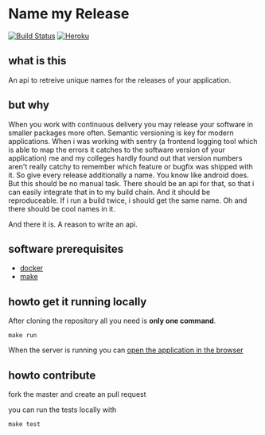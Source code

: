 # Name my Release

[![Build Status](https://travis-ci.org/itsmethemojo/name-my-release.svg?branch=master)](https://travis-ci.org/itsmethemojo/name-my-release)
[![Heroku](https://heroku-badge.herokuapp.com/?app=name-my-release&style=flat&root=api/namepools)](https://name-my-release.herokuapp.com/api/namepools)

## what is this

An api to retreive unique names for the releases of your application.

## but why

When you work with continuous delivery you may release your software in smaller packages more often.
Semantic versioning is key for modern applications. When i was working with sentry (a frontend
logging tool which is able to map the errors it catches to the software version of your application) me
and my colleges hardly found out that version numbers aren't really catchy to remember which feature or
bugfix was shipped with it. So give every release additionally a name. You know like android does. But this
should be no manual task. There should be an api for that, so that i can easily integrate that in to my
build chain. And it should be reproduceable. If i run a build twice, i should get the same name. Oh and
there should be cool names in it.

And there it is. A reason to write an api.

## software prerequisites

* [docker](https://docs.docker.com/install/#supported-platforms)
* [make](https://formulae.brew.sh/formula/make)

## howto get it running locally
After cloning the repository all you need is **only one command**.
```
make run
```
When the server is running you can [open the application in the browser](http://localhost:3000/api/namepools)

## howto contribute
fork the master and create an pull request

you can run the tests locally with
```
make test
```
